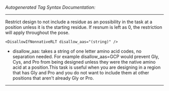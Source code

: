 _Autogenerated Tag Syntax Documentation:_

---
Restrict design to not include a residue as an possibility in the task at a position unless it is the starting residue. If resnum is left as 0, the restriction will apply throughout the pose.

```
<DisallowIfNonnativeRLT disallow_aas="(string)" />
```

-   disallow_aas: takes a string of one letter amino acid codes, no separation needed. For example disallow_aas=GCP would prevent Gly, Cys, and Pro from being designed unless they were the native amino acid at a position.This task is useful when you are designing in a region that has Gly and Pro and you do not want to include them at other positions that aren't already Gly or Pro.

---

